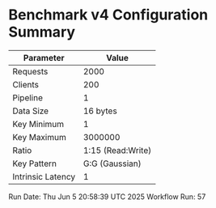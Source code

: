 # Benchmark v4 Configuration Summary

| Parameter | Value |
|-----------|-------|
| Requests | 2000 |
| Clients | 200 |
| Pipeline | 1 |
| Data Size | 16 bytes |
| Key Minimum | 1 |
| Key Maximum | 3000000 |
| Ratio | 1:15 (Read:Write) |
| Key Pattern | G:G (Gaussian) |
| Intrinsic Latency | 1 |

Run Date: Thu Jun  5 20:58:39 UTC 2025
Workflow Run: 57
